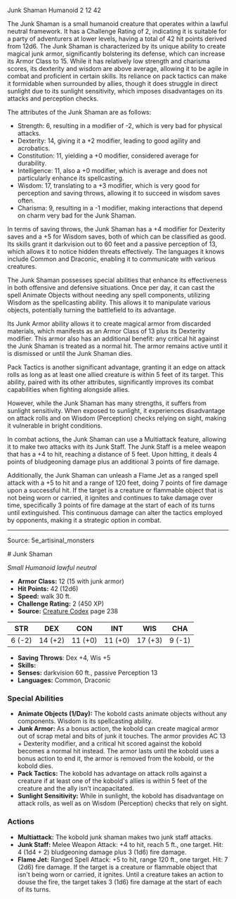 <MonsterName/>Junk Shaman</MonsterName>
<CreatureType/>Humanoid</CreatureType>
<CR/>2</CR>
<AC/>12</AC>
<HP/>42</HP>
<summary>The Junk Shaman is a small humanoid creature that operates within a lawful neutral framework. It has a Challenge Rating of 2, indicating it is suitable for a party of adventurers at lower levels, having a total of 42 hit points derived from 12d6. The Junk Shaman is characterized by its unique ability to create magical junk armor, significantly bolstering its defense, which can increase its Armor Class to 15. While it has relatively low strength and charisma scores, its dexterity and wisdom are above average, allowing it to be agile in combat and proficient in certain skills. Its reliance on pack tactics can make it formidable when surrounded by allies, though it does struggle in direct sunlight due to its sunlight sensitivity, which imposes disadvantages on its attacks and perception checks.</summary>

<detail>

The attributes of the Junk Shaman are as follows:
- Strength: 6, resulting in a modifier of -2, which is very bad for physical attacks.
- Dexterity: 14, giving it a +2 modifier, leading to good agility and acrobatics.
- Constitution: 11, yielding a +0 modifier, considered average for durability.
- Intelligence: 11, also a +0 modifier, which is average and does not particularly enhance its spellcasting.
- Wisdom: 17, translating to a +3 modifier, which is very good for perception and saving throws, allowing it to succeed in wisdom saves often.
- Charisma: 9, resulting in a -1 modifier, making interactions that depend on charm very bad for the Junk Shaman.

In terms of saving throws, the Junk Shaman has a +4 modifier for Dexterity saves and a +5 for Wisdom saves, both of which can be classified as good. Its skills grant it darkvision out to 60 feet and a passive perception of 13, which allows it to notice hidden threats effectively. The languages it knows include Common and Draconic, enabling it to communicate with various creatures.

The Junk Shaman possesses special abilities that enhance its effectiveness in both offensive and defensive situations. Once per day, it can cast the spell Animate Objects without needing any spell components, utilizing Wisdom as the spellcasting ability. This allows it to manipulate various objects, potentially turning the battlefield to its advantage. 

Its Junk Armor ability allows it to create magical armor from discarded materials, which manifests as an Armor Class of 13 plus its Dexterity modifier. This armor also has an additional benefit: any critical hit against the Junk Shaman is treated as a normal hit. The armor remains active until it is dismissed or until the Junk Shaman dies.

Pack Tactics is another significant advantage, granting it an edge on attack rolls as long as at least one allied creature is within 5 feet of its target. This ability, paired with its other attributes, significantly improves its combat capabilities when fighting alongside allies.

However, while the Junk Shaman has many strengths, it suffers from sunlight sensitivity. When exposed to sunlight, it experiences disadvantage on attack rolls and on Wisdom (Perception) checks relying on sight, making it vulnerable in bright conditions.

In combat actions, the Junk Shaman can use a Multiattack feature, allowing it to make two attacks with its Junk Staff. The Junk Staff is a melee weapon that has a +4 to hit, reaching a distance of 5 feet. Upon hitting, it deals 4 points of bludgeoning damage plus an additional 3 points of fire damage. 

Additionally, the Junk Shaman can unleash a Flame Jet as a ranged spell attack with a +5 to hit and a range of 120 feet, doing 7 points of fire damage upon a successful hit. If the target is a creature or flammable object that is not being worn or carried, it ignites and continues to take damage over time, specifically 3 points of fire damage at the start of each of its turns until extinguished. This continuous damage can alter the tactics employed by opponents, making it a strategic option in combat.</detail>



---

Source: 5e_artisinal_monsters

<statblock>
# Junk Shaman

*Small* *Humanoid* *lawful neutral*

- **Armor Class:** 12 (15 with junk armor)
- **Hit Points:** 42 (12d6)
- **Speed:** walk 30 ft.
- **Challenge Rating:** 2 (450 XP)
- **Source:** [Creature Codex](https://koboldpress.com/kpstore/product/creature-codex-for-5th-edition-dnd) page 238

| STR | DEX | CON | INT | WIS | CHA |
| --- | --- | --- | --- | --- | --- |
| 6 (-2) | 14 (+2) | 11 (+0) | 11 (+0) | 17 (+3) | 9 (-1) |

- **Saving Throws**: Dex +4, Wis +5
- **Skills:** 
- **Senses:** darkvision 60 ft., passive Perception 13
- **Languages:** Common, Draconic

### Special Abilities

- **Animate Objects (1/Day):** The kobold casts animate objects without any components. Wisdom is its spellcasting ability.
- **Junk Armor:** As a bonus action, the kobold can create magical armor out of scrap metal and bits of junk it touches. The armor provides AC 13 + Dexterity modifier, and a critical hit scored against the kobold becomes a normal hit instead. The armor lasts until the kobold uses a bonus action to end it, the armor is removed from the kobold, or the kobold dies.
- **Pack Tactics:** The kobold has advantage on attack rolls against a creature if at least one of the kobold's allies is within 5 feet of the creature and the ally isn't incapacitated.
- **Sunlight Sensitivity:** While in sunlight, the kobold has disadvantage on attack rolls, as well as on Wisdom (Perception) checks that rely on sight.

### Actions

- **Multiattack:** The kobold junk shaman makes two junk staff attacks.
- **Junk Staff:** Melee Weapon Attack: +4 to hit, reach 5 ft., one target. Hit: 4 (1d4 + 2) bludgeoning damage plus 3 (1d6) fire damage.
- **Flame Jet:** Ranged Spell Attack: +5 to hit, range 120 ft., one target. Hit: 7 (2d6) fire damage. If the target is a creature or flammable object that isn't being worn or carried, it ignites. Until a creature takes an action to douse the fire, the target takes 3 (1d6) fire damage at the start of each of its turns.


</statblock>


